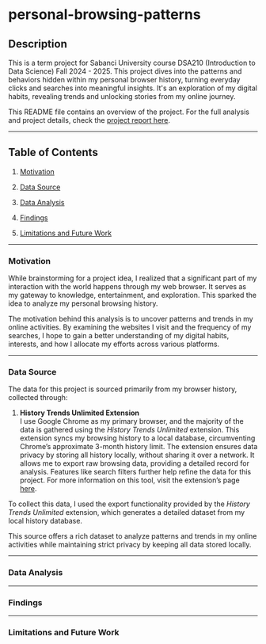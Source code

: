 # personal-browsing-patterns
## Description
This is a term project for Sabanci University course DSA210 (Introduction to Data Science) Fall 2024 - 2025. This project dives into the patterns and behaviors hidden within my personal browser history, turning everyday clicks and searches into meaningful insights. It's an exploration of my digital habits, revealing trends and unlocking stories from my online journey.

This README file contains an overview of the project. For the full analysis and project details, check the [project report here](https://docs.google.com/document/d/1xa0wo7gSF7Dr0b5PIVhqm1TfehyOi1VOCgi99xjv-Fw/edit?usp=sharing).
***
## Table of Contents
1. [Motivation](#motivation)

2. [Data Source](#data-source)

3. [Data Analysis](#data-analysis)

4. [Findings](#findings)

5. [Limitations and Future Work](#limitations-and-future-work)
***
### Motivation
While brainstorming for a project idea, I realized that a significant part of my interaction with the world happens through my web browser. It serves as my gateway to knowledge, entertainment, and exploration. This sparked the idea to analyze my personal browsing history.

The motivation behind this analysis is to uncover patterns and trends in my online activities. By examining the websites I visit and the frequency of my searches, I hope to gain a better understanding of my digital habits, interests, and how I allocate my efforts across various platforms.
***
### Data Source
The data for this project is sourced primarily from my browser history, collected through:

1. **History Trends Unlimited Extension**  
   I use Google Chrome as my primary browser, and the majority of the data is gathered using the *History Trends Unlimited* extension. This extension syncs my browsing history to a local database, circumventing Chrome’s approximate 3-month history limit. The extension ensures data privacy by storing all history locally, without sharing it over a network. It allows me to export raw browsing data, providing a detailed record for analysis. Features like search filters further help refine the data for this project. For more information on this tool, visit the extension’s page [here](https://chromewebstore.google.com/detail/history-trends-unlimited/pnmchffiealhkdloeffcdnbgdnedheme).

To collect this data, I used the export functionality provided by the *History Trends Unlimited* extension, which generates a detailed dataset from my local history database.

This source offers a rich dataset to analyze patterns and trends in my online activities while maintaining strict privacy by keeping all data stored locally.
***
### Data Analysis
***
### Findings
***
### Limitations and Future Work
